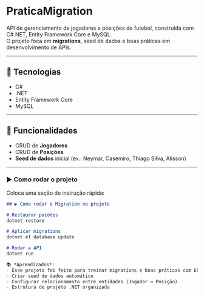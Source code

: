 # PraticaMigration

API de gerenciamento de jogadores e posições de futebol, construída com C#.NET, Entity Framework Core e MySQL.  
O projeto foca em **migrations**, seed de dados e boas práticas em desenvolvimento de APIs.

---

## 🚀 Tecnologias
- C#  
- .NET 
- Entity Framework Core  
- MySQL   

---

## 📌 Funcionalidades
- CRUD de **Jogadores**  
- CRUD de **Posições**  
- **Seed de dados** inicial (ex.: Neymar, Casemiro, Thiago Silva, Alisson)   


---

### ▶️ Como rodar o projeto
Coloca uma seção de instrução rápida:

```md
## ▶️ Como rodar o Migration no projeto

# Restaurar pacotes
dotnet restore

# Aplicar migrations
dotnet ef database update

# Rodar a API
dotnet run

📚 *Aprendizados*:  
- Esse projeto foi feito para treinar migrations e boas práticas com EF Core
- Criar seed de dados automático  
- Configurar relacionamento entre entidades (Jogador ↔ Posição)  
- Estrutura de projeto .NET organizada
